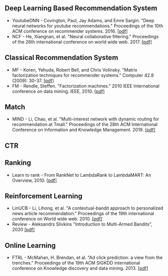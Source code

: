 ## Deep Learning Based Recommendation System
* YoutubeDNN - Covington, Paul, Jay Adams, and Emre Sargin. "Deep neural networks for youtube recommendations." Proceedings of the 10th ACM conference on recommender systems. 2016. [[pdf]](https://github.com/zhangyuanxun/MLReadings/blob/master/01.%20Recommendation%20System/03.%20Paper/2016-RecSys-Deep%20Neural%20Networks%20for%20YouTube%20Recommendations.pdf)
* NCF - He, Xiangnan, et al. "Neural collaborative filtering." Proceedings of the 26th international conference on world wide web. 2017. [[pdf]](https://github.com/zhangyuanxun/MLReadings/blob/master/01.%20Recommendation%20System/03.%20Paper/2017-WWW-Neural%20Collaborative%20Filtering.pdf)

## Classical Recommendation System
* MF - Koren, Yehuda, Robert Bell, and Chris Volinsky. "Matrix factorization techniques for recommender systems." Computer 42.8 (2009): 30-37. [[pdf]](https://github.com/zhangyuanxun/MLReadings/blob/master/01.%20Recommendation%20System/03.%20Paper/2009-IEEE-Matrix%20Factorization%20Techniques%20for%20Recommender%20Systems.pdf)
* FM - Rendle, Steffen. "Factorization machines." 2010 IEEE International conference on data mining. IEEE, 2010. [[pdf]](https://github.com/zhangyuanxun/MLReadings/blob/master/01.%20Recommendation%20System/03.%20Paper/2010-Factorization%20Machines.pdf)

## Match
* MIND - Li, Chao, et al. "Multi-interest network with dynamic routing for recommendation at Tmall." Proceedings of the 28th ACM International Conference on Information and Knowledge Management. 2019. [[pdf]](https://github.com/zhangyuanxun/MLReadings/blob/master/01.%20Recommendation%20System/03.%20Paper/2019-CIKM-Multi-interest%20network%20with%20dynamic%20routing%20for%20recommendation%20at%20Tmall.pdf)

## CTR

## Ranking
* Learn to rank - From RankNet to LambdaRank to LambdaMART: An Overview, 2010. [[pdf]](https://github.com/zhangyuanxun/MLReadings/blob/master/01.%20Recommendation%20System/03.%20Paper/2010-From%20RankNet%20to%20LambdaRank%20to%20LambdaMART-%20An%20Overview.pdf)

## Reinforcement Learning
* LinUCB - Li, Lihong, et al. "A contextual-bandit approach to personalized news article recommendation." Proceedings of the 19th international conference on World wide web. 2010. [[pdf]](https://github.com/zhangyuanxun/MLReadings/blob/master/01.%20Recommendation%20System/03.%20Paper/2010-WWW-A%20Contextual-Bandit%20Approach%20to%20Personalized%20News%20Article%20Recommendation.pdf)
* Review - Aleksandrs Slivkins "Introduction to Multi-Armed Bandits", 2020 [[pdf]](https://github.com/zhangyuanxun/MLReadings/blob/master/01.%20Recommendation%20System/03.%20Paper/2020-Introduction%20to%20Multi-Armed%20Bandits.pdf)

## Online Learning
* FTRL - McMahan, H. Brendan, et al. "Ad click prediction: a view from the trenches." Proceedings of the 19th ACM SIGKDD international conference on Knowledge discovery and data mining. 2013. [[pdf]](https://github.com/zhangyuanxun/MLReadings/blob/master/01.%20Recommendation%20System/03.%20Paper/2013-KDD-Ad%20Click%20Prediction-%20a%20View%20from%20the%20Trenches.pdf)

